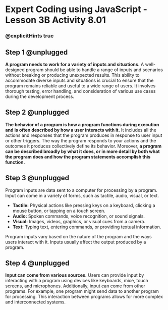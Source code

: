 # Expert Coding using JavaScript - Lesson 3B Activity 8.01
### @explicitHints true

## Step 1 @unplugged

**A program needs to work for a variety of inputs and situations.** A well-designed program should be able to handle a range of inputs and scenarios without breaking or producing unexpected results. This ability to accommodate diverse inputs and situations is crucial to ensure that the program remains reliable and useful to a wide range of users. It involves thorough testing, error handling, and consideration of various use cases during the development process.

## Step 2 @unplugged

**The behavior of a program is how a program functions during execution and is often described by how a user interacts with it.**
It includes all the actions and responses that the program produces in response to user input or other triggers. The way the program responds to your actions and the outcomes it produces collectively define its behavior.
Moreover, **a program can be described broadly by what it does, or in more detail by both what the program does and how the program statements accomplish this function.**

## Step 3 @unplugged

Program inputs are data sent to a computer for processing by a program. Input can come in a variety of forms, such as tactile, audio, visual, or text.

-   **Tactile:** Physical actions like pressing keys on a keyboard, clicking a mouse button, or tapping on a touch screen.
-   **Audio:** Spoken commands, voice recognition, or sound signals.
-   **Visual:** Images, videos, graphics, or visual cues from a camera.
-   **Text:** Typing text, entering commands, or providing textual information.

Program inputs vary based on the nature of the program and the ways users interact with it. 
Inputs usually affect the output produced by a program.

## Step 4 @unplugged

**Input can come from various sources.** Users can provide input by interacting with a program using devices like keyboards, mice, touch screens, and microphones. 
Additionally, input can come from other programs. For example, one program might send data to another program for processing. 
This interaction between programs allows for more complex and interconnected systems.